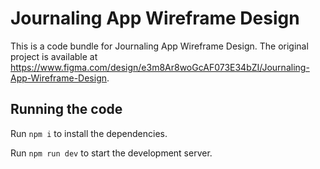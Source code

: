 
  # Journaling App Wireframe Design

  This is a code bundle for Journaling App Wireframe Design. The original project is available at https://www.figma.com/design/e3m8Ar8woGcAF073E34bZI/Journaling-App-Wireframe-Design.

  ## Running the code

  Run `npm i` to install the dependencies.

  Run `npm run dev` to start the development server.
  